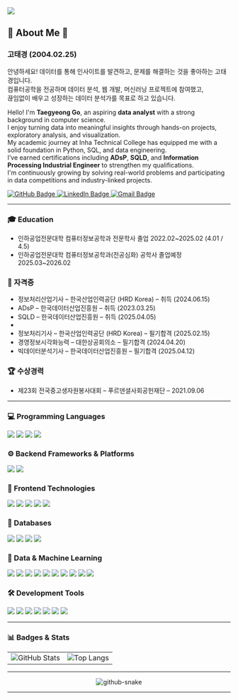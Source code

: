 <!-- header -->
<img src="https://capsule-render.vercel.app/api?type=waving&color=0:ffc0cb,100:ffa4b3&height=300&section=header&text=HI,%20There!&fontSize=70&fontAlignY=35&animation=fadeIn&fontColor=ffffff&desc=Welcome%20to%20my%20github&descSize=30" />

## 🎳 About Me 🎳

### 고태경 (2004.02.25)

안녕하세요! 데이터를 통해 인사이트를 발견하고, 문제를 해결하는 것을 좋아하는 고태경입니다.  
컴퓨터공학을 전공하며 데이터 분석, 웹 개발, 머신러닝 프로젝트에 참여했고,  
끊임없이 배우고 성장하는 데이터 분석가를 목표로 하고 있습니다.
<!-- 현업 수준의 기술을 쌓기 위해 다양한 자격증과 대회에 도전하고 있습니다.  -->

Hello! I'm **Taegyeong Go**, an aspiring **data analyst** with a strong background in computer science.  
I enjoy turning data into meaningful insights through hands-on projects, exploratory analysis, and visualization.  
My academic journey at Inha Technical College has equipped me with a solid foundation in Python, SQL, and data engineering.  
I’ve earned certifications including **ADsP**, **SQLD**, and **Information Processing Industrial Engineer** to strengthen my qualifications.  
I'm continuously growing by solving real-world problems and participating in data competitions and industry-linked projects.

<!-- GitHub -->
<a href="https://github.com/taegyeong0225" target="_blank">
  <img src="https://img.shields.io/badge/GitHub-Profile-181717?style=flat&logo=github&logoColor=white" alt="GitHub Badge"/>
</a>

<!-- LinkedIn -->
<a href="https://www.linkedin.com/in/%EA%B3%A0%ED%83%9C%EA%B2%BD-%EA%B3%A0-4902aa2a2/" target="_blank">
  <img src="https://img.shields.io/badge/LinkedIn-Connect-0A66C2?style=flat&logo=linkedin&logoColor=white" alt="LinkedIn Badge"/>
</a>

<!-- Gmail -->
<a href="mailto:202244042@itc.ac.kr">
  <img src="https://img.shields.io/badge/Gmail-Email-D14836?style=flat&logo=gmail&logoColor=white" alt="Gmail Badge"/>
</a>

---
### 🎓 Education
- 인하공업전문대학 컴퓨터정보공학과 전문학사 졸업 2022.02~2025.02 (4.01 / 4.5)
- 인하공업전문대학 컴퓨터정보공학과(전공심화) 공학사 졸업예정 2025.03~2026.02
  
### 📜 자격증
- 정보처리산업기사 – 한국산업인력공단 (HRD Korea) – 취득 (2024.06.15)
- ADsP – 한국데이터산업진흥원 – 취득 (2023.03.25)
- SQLD – 한국데이터산업진흥원 – 취득 (2025.04.05)
- 
- 정보처리기사 – 한국산업인력공단 (HRD Korea) – 필기합격 (2025.02.15)
- 경영정보시각화능력 – 대한상공회의소 – 필기합격 (2024.04.20)
- 빅데이터분석기사 – 한국데이터산업진흥원 – 필기합격 (2025.04.12)

### 🏆 수상경력
- 제23회 전국중고생자원봉사대회 – 푸르덴셜사회공헌재단 – 2021.09.06

---

### 💻 Programming Languages
<p>
<img src="https://img.shields.io/badge/Java-007396?style=flat&logo=OpenJDK&logoColor=white"/>
<img src="https://img.shields.io/badge/Python-1572B6?style=flat&logo=python&logoColor=white" />
<img src="https://img.shields.io/badge/C-FF69B4?style=flat&logo=C%2B%2B&logoColor=white&color=pink" />
<img src="https://img.shields.io/badge/JavaScript-F7DF1E?style=flat&logo=JavaScript&logoColor=black&color=yellow" />
</p>


### ⚙️ Backend Frameworks & Platforms
<p>
<img src="https://img.shields.io/badge/Spring-6DB33F?style=flat&logo=Spring&logoColor=white" />
<img src="https://img.shields.io/badge/Django-092E20?style=flat&logo=Django&logoColor=white" />
</p>


### 🎨 Frontend Technologies
<p>
<img src="https://img.shields.io/badge/HTML5-E34F26?style=flat&logo=HTML5&logoColor=white" />
<img src="https://img.shields.io/badge/CSS3-1E90FF?style=flat&logo=CSS3&logoColor=white" />
<img src="https://img.shields.io/badge/jQuery-0769AD?style=flat&logo=jquery&logoColor=white" />
<img src="https://img.shields.io/badge/Vue.js-4FC08D?style=flat&logo=vue.js&logoColor=white" />
<img src="https://img.shields.io/badge/bootstrap-7952B3?style=flat&logo=bootstrap&logoColor=white">
</p>


### 💾 Databases
<p>
<img src="https://img.shields.io/badge/SQL-4479A1?style=flat&logo=sqlite&logoColor=white" />
<img src="https://img.shields.io/badge/Oracle-F80000?style=flat&logo=oracle&logoColor=white">
<img src="https://img.shields.io/badge/MySQL-4479A1?style=flat&logo=mysql&logoColor=white">
<img src="https://img.shields.io/badge/PostgreSQL-4169E1?style=flat&logo=PostgreSQL&logoColor=white" />
</p>


### 🧐 Data & Machine Learning
<p>
<img src="https://img.shields.io/badge/Pandas-150458?style=flat&logo=pandas&logoColor=white" />
<img src="https://img.shields.io/badge/Numpy-013243?style=flat&logo=numpy&logoColor=white" />
<img src="https://img.shields.io/badge/Scikit--Learn-F7931E?style=flat&logo=scikit-learn&logoColor=white" />
<img src="https://img.shields.io/badge/Matplotlib-11557C?style=flat&logo=matplotlib&logoColor=white" />
<img src="https://img.shields.io/badge/Seaborn-3B4D65?style=flat" />
<img src="https://img.shields.io/badge/Plotly-3F4F75?style=flat&logo=plotly&logoColor=white" />
<img src="https://img.shields.io/badge/LightGBM-478D6C?style=flat" />
<img src="https://img.shields.io/badge/XGBoost-EC6B23?style=flat" />
<img src="https://img.shields.io/badge/TensorFlow-FF6F00?style=flat&logo=tensorflow&logoColor=white" />
<img src="https://img.shields.io/badge/PyTorch-EE4C2C?style=flat&logo=pytorch&logoColor=white" />
</p>


### 🛠 Development Tools
<p>
<img src="https://img.shields.io/badge/Markdown-000000?style=flat&logo=markdown&logoColor=white" />
<img src="https://img.shields.io/badge/Git-F05032?style=flat&logo=git&logoColor=white" />
<img src="https://img.shields.io/badge/GitHub-181717?style=flat&logo=github&logoColor=white" />
<img src="https://img.shields.io/badge/Linux-FCC624?style=flat&logo=linux&logoColor=black" />
<img src="https://img.shields.io/badge/Jupyter-F37626?style=flat&logo=jupyter&logoColor=white" />
<img src="https://img.shields.io/badge/Google%20Colab-F9AB00?style=flat&logo=googlecolab&logoColor=black" />
<img src="https://img.shields.io/badge/Notion-000000?style=flat&logo=notion&logoColor=white" />
</p>

---

### 📊 Badges & Stats

<!-- <a href="https://solved.ac/taegeong" target="_blank">
  <img src="https://mazassumnida.wtf/api/mini/generate_badge?boj=taegeong" alt="solved.ac tier" />
</a> -->

<table>
  <tr>
    <td>
      <img src="https://github-readme-stats.vercel.app/api?username=taegyeong0225&show_icons=true&theme=bright" alt="GitHub Stats"/>
    </td>
    <td>
      <img src="https://github-readme-stats.vercel.app/api/top-langs/?username=taegyeong0225&layout=compact&theme=bright" alt="Top Langs" />
    </td>
  </tr>
</table>

---

<div align="center">
  <picture>
    <source media="(prefers-color-scheme: dark)" srcset="https://github.com/otaviossousa/otaviossousa/blob/output/github-snake-dark.svg" />
    <source media="(prefers-color-scheme: light)" srcset="https://github.com/otaviossousa/otaviossousa/blob/output/github-snake.svg" />
    <img alt="github-snake" src="https://github.com/taegyeong0225/taegyeong0225/blob/output/ocean.gif" />
  </picture>
</div>

---


<!-- 깃허브 뱃지 
[![Solved.ac Profile](http://mazassumnida.wtf/api/v2/generate_badge?boj=taegeong)](https://solved.ac/taegeong/)
<a href="https://github.com/seondal"><img src="http://mazandi.herokuapp.com/api?handle=taegeong&theme=warm" alt="GitHub"/></a> -->

<!-- 깃허브 접속 캘린더 박스 & github tearbox -->
<!-- <a href="https://github.com/taegyeong0225/github-readme-activity-graph">
        <img src="https://github-readme-activity-graph.vercel.app/graph?username=taegyeong0225&bg_color=ffc0cb&color=000000&line=ffffff&point=ffa3b4" alt="taegyeong's github activity graph">
</a> -->






